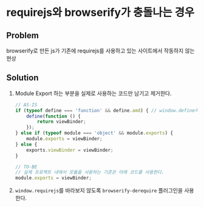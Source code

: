 # requirejs와 browserify가 충돌나는 경우

## Problem

browserify로 만든 js가 기존에 requirejs를 사용하고 있는 사이트에서 작동하지 않는 현상

## Solution

1. Module Export 하는 부분을 실제로 사용하는 코드만 남기고 제거한다.
    ```js
    // AS-IS
    if (typeof define === 'function' && define.amd) { // window.define이 존재해서 export가 안되었음
        define(function () {
            return viewBinder;
        });
    } else if (typeof module === 'object' && module.exports) {
        module.exports = viewBinder;
    } else {
        exports.viewBinder = viewBinder;
    }
    ```
    
    ```js
    // TO-BE
    // 실제 프로젝트 내에서 모듈을 사용하는 기준은 아래 코드를 사용한다.
    module.exports = viewBinder;
    ```
2. `window.requirejs`를 바라보지 않도록 `browserify-derequire` 플러그인을 사용한다.